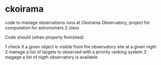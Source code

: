 # ckoirama
code to manage observations runs at Ckoirama Observatory, project for computation for astronomers 2 class

Code should (when properly finnished)

1 check if a given object is visible from the observatory site at a given nigth
2 manage a list of targets to observed with a priority ranking system
3 magage a list of nigth observatory is available
 
